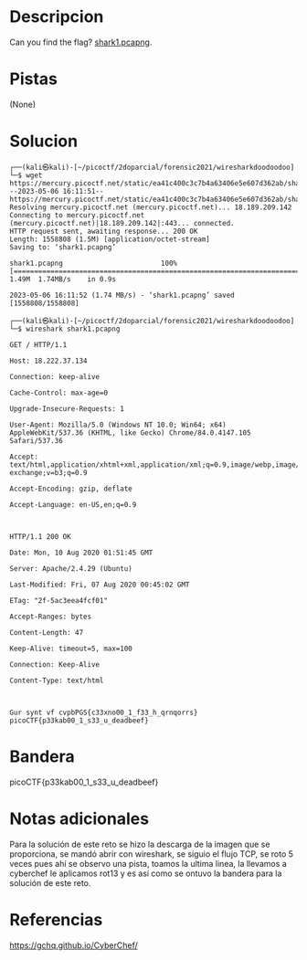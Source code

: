 # Descripcion
Can you find the flag? [shark1.pcapng](https://mercury.picoctf.net/static/ea41c400c3c7b4a63406e5e607d362ab/shark1.pcapng).

# Pistas
(None)

# Solucion
```
┌──(kali㉿kali)-[~/picoctf/2doparcial/forensic2021/wiresharkdoodoodoo]
└─$ wget https://mercury.picoctf.net/static/ea41c400c3c7b4a63406e5e607d362ab/shark1.pcapng
--2023-05-06 16:11:51--  https://mercury.picoctf.net/static/ea41c400c3c7b4a63406e5e607d362ab/shark1.pcapng
Resolving mercury.picoctf.net (mercury.picoctf.net)... 18.189.209.142
Connecting to mercury.picoctf.net (mercury.picoctf.net)|18.189.209.142|:443... connected.
HTTP request sent, awaiting response... 200 OK
Length: 1558808 (1.5M) [application/octet-stream]
Saving to: ‘shark1.pcapng’

shark1.pcapng                        100%[======================================================================>]   1.49M  1.74MB/s    in 0.9s    

2023-05-06 16:11:52 (1.74 MB/s) - ‘shark1.pcapng’ saved [1558808/1558808]

┌──(kali㉿kali)-[~/picoctf/2doparcial/forensic2021/wiresharkdoodoodoo]
└─$ wireshark shark1.pcapng

GET / HTTP/1.1

Host: 18.222.37.134

Connection: keep-alive

Cache-Control: max-age=0

Upgrade-Insecure-Requests: 1

User-Agent: Mozilla/5.0 (Windows NT 10.0; Win64; x64) AppleWebKit/537.36 (KHTML, like Gecko) Chrome/84.0.4147.105 Safari/537.36

Accept: text/html,application/xhtml+xml,application/xml;q=0.9,image/webp,image/apng,*/*;q=0.8,application/signed-exchange;v=b3;q=0.9

Accept-Encoding: gzip, deflate

Accept-Language: en-US,en;q=0.9

  

HTTP/1.1 200 OK

Date: Mon, 10 Aug 2020 01:51:45 GMT

Server: Apache/2.4.29 (Ubuntu)

Last-Modified: Fri, 07 Aug 2020 00:45:02 GMT

ETag: "2f-5ac3eea4fcf01"

Accept-Ranges: bytes

Content-Length: 47

Keep-Alive: timeout=5, max=100

Connection: Keep-Alive

Content-Type: text/html

  

Gur synt vf cvpbPGS{c33xno00_1_f33_h_qrnqorrs}
picoCTF{p33kab00_1_s33_u_deadbeef}
```

# Bandera
picoCTF{p33kab00_1_s33_u_deadbeef}
# Notas adicionales
Para la solución de este reto se hizo la descarga de la imagen que se proporciona, se mandó abrir con wireshark, se siguio el flujo TCP, se roto 5 veces pues ahí se observo una pista, toamos la ultima linea, la llevamos a cyberchef le aplicamos rot13 y es así como se ontuvo la bandera para la solución de este reto.

# Referencias
https://gchq.github.io/CyberChef/